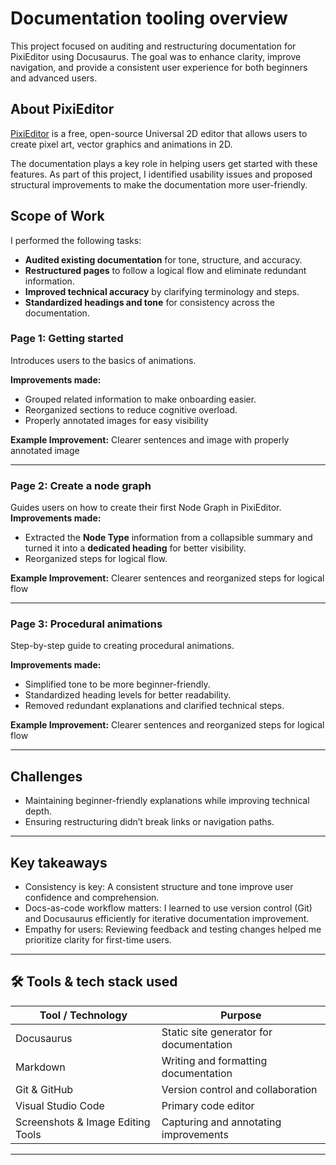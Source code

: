 # Documentation tooling overview 
This project focused on auditing and restructuring documentation for PixiEditor using Docusaurus. The goal was to enhance clarity, improve navigation, and provide a consistent user experience for both beginners and advanced users.

## About PixiEditor
[PixiEditor](https://pixieditor.net) is a free, open-source Universal 2D editor that allows users to create pixel art, vector graphics and animations in 2D.  

The documentation plays a key role in helping users get started with these features. As part of this project, I identified usability issues and proposed structural improvements to make the documentation more user-friendly.  

## Scope of Work

I performed the following tasks:  

- **Audited existing documentation** for tone, structure, and accuracy.
- **Restructured pages** to follow a logical flow and eliminate redundant information.
- **Improved technical accuracy** by clarifying terminology and steps.
- **Standardized headings and tone** for consistency across the documentation.



### Page 1: Getting started 
Introduces users to the basics of animations.  

**Improvements made:**  
- Grouped related information to make onboarding easier.
- Reorganized sections to reduce cognitive overload.
- Properly annotated images for easy visibility


**Example Improvement:** Clearer sentences and image with properly annotated image   
   
---

### Page 2: Create a node graph
Guides users on how to create their first Node Graph in PixiEditor.  
**Improvements made:**

- Extracted the **Node Type** information from a collapsible summary and turned it into a **dedicated heading** for better visibility.
- Reorganized steps for logical flow.


**Example Improvement:** Clearer sentences and reorganized steps for logical flow
   
---


### Page 3: Procedural animations
Step-by-step guide to creating procedural animations.   

**Improvements made:**

- Simplified tone to be more beginner-friendly.
- Standardized heading levels for better readability.
- Removed redundant explanations and clarified technical steps.

**Example Improvement:** Clearer sentences and reorganized steps for logical flow
   
---

## Challenges
- Maintaining beginner-friendly explanations while improving technical depth.
- Ensuring restructuring didn’t break links or navigation paths.

---

## Key takeaways

- Consistency is key: A consistent structure and tone improve user confidence and comprehension.
- Docs-as-code workflow matters: I learned to use version control (Git) and Docusaurus efficiently for iterative documentation improvement.
- Empathy for users: Reviewing feedback and testing changes helped me prioritize clarity for first-time users.

---

## 🛠 Tools & tech stack used

| Tool / Technology | Purpose |
|-------------------|---------|
| Docusaurus | Static site generator for documentation |
| Markdown | Writing and formatting documentation |
| Git & GitHub | Version control and collaboration |
| Visual Studio Code | Primary code editor |
| Screenshots & Image Editing Tools | Capturing and annotating improvements |

---

